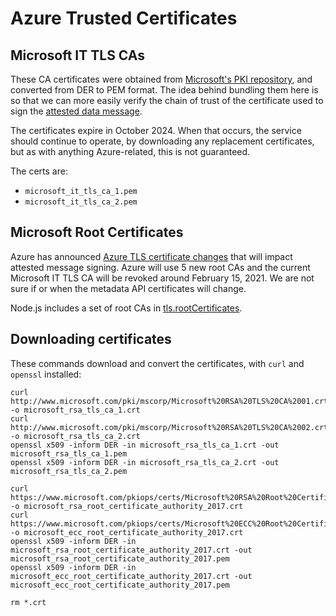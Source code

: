 # Azure Trusted Certificates

## Microsoft IT TLS CAs

These CA certificates were obtained from
[Microsoft's PKI repository](https://www.microsoft.com/pki/mscorp/cps/default.htm),
and converted from DER to PEM format.  The idea behind bundling them here is so
that we can more easily verify the chain of trust of the certificate used to sign the
[attested data message](https://docs.microsoft.com/en-us/azure/virtual-machines/windows/instance-metadata-service#attested-data).

The certificates expire in October 2024.  When that occurs, the service should continue
to operate, by downloading any replacement certificates, but as with anything Azure-related,
this is not guaranteed.

The certs are:

* ``microsoft_it_tls_ca_1.pem``
* ``microsoft_it_tls_ca_2.pem``

## Microsoft Root Certificates

Azure has announced
[Azure TLS certificate changes](https://docs.microsoft.com/en-us/azure/security/fundamentals/tls-certificate-changes)
that will impact attested message signing. Azure will use 5 new root CAs and
the current Microsoft IT TLS CA will be revoked around February 15, 2021. We
are not sure if or when the metadata API certificates will change.

Node.js includes a set of root CAs in
[tls.rootCertificates](https://nodejs.org/api/tls.html#tls_tls_rootcertificates).

## Downloading certificates

These commands download and convert the certificates, with ``curl`` and ``openssl`` installed:

```
curl http://www.microsoft.com/pki/mscorp/Microsoft%20RSA%20TLS%20CA%2001.crt -o microsoft_rsa_tls_ca_1.crt
curl http://www.microsoft.com/pki/mscorp/Microsoft%20RSA%20TLS%20CA%2002.crt -o microsoft_rsa_tls_ca_2.crt
openssl x509 -inform DER -in microsoft_rsa_tls_ca_1.crt -out microsoft_rsa_tls_ca_1.pem
openssl x509 -inform DER -in microsoft_rsa_tls_ca_2.crt -out microsoft_rsa_tls_ca_2.pem

curl https://www.microsoft.com/pkiops/certs/Microsoft%20RSA%20Root%20Certificate%20Authority%202017.crt -o microsoft_rsa_root_certificate_authority_2017.crt
curl https://www.microsoft.com/pkiops/certs/Microsoft%20ECC%20Root%20Certificate%20Authority%202017.crt -o microsoft_ecc_root_certificate_authority_2017.crt
openssl x509 -inform DER -in microsoft_rsa_root_certificate_authority_2017.crt -out microsoft_rsa_root_certificate_authority_2017.pem
openssl x509 -inform DER -in microsoft_ecc_root_certificate_authority_2017.crt -out microsoft_ecc_root_certificate_authority_2017.pem

rm *.crt
```

